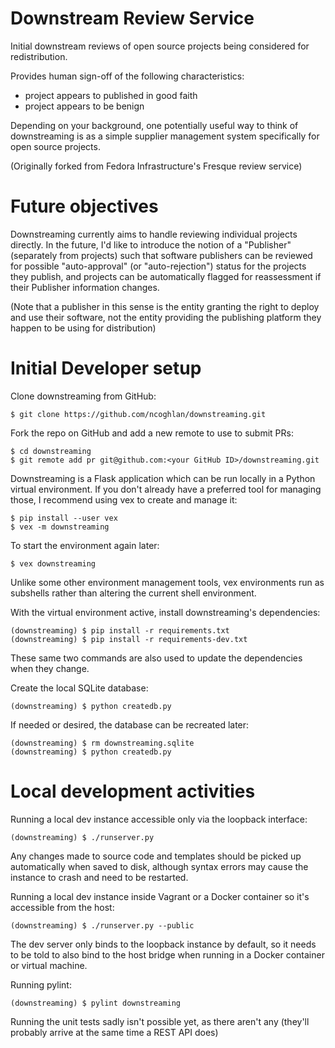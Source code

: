 # Downstream Review Service

Initial downstream reviews of open source projects being
considered for redistribution.

Provides human sign-off of the following characteristics:

* project appears to published in good faith
* project appears to be benign

Depending on your background, one potentially useful way to think of
downstreaming is as a simple supplier management system specifically for
open source projects.

(Originally forked from Fedora Infrastructure's Fresque review
service)

# Future objectives

Downstreaming currently aims to handle reviewing individual projects directly.
In the future, I'd like to introduce the notion of a "Publisher" (separately
from projects) such that software publishers can be reviewed for possible
"auto-approval" (or "auto-rejection") status for the projects they publish,
and projects can be automatically flagged for reassessment if their Publisher
information changes.

(Note that a publisher in this sense is the entity granting the right to
deploy and use their software, not the entity providing the publishing platform
they happen to be using for distribution)

# Initial Developer setup

Clone downstreaming from GitHub:

    $ git clone https://github.com/ncoghlan/downstreaming.git

Fork the repo on GitHub and add a new remote to use to submit PRs:

    $ cd downstreaming
    $ git remote add pr git@github.com:<your GitHub ID>/downstreaming.git

Downstreaming is a Flask application which can be run locally in a Python
virtual environment. If you don't already have a preferred tool for managing
those, I recommend using vex to create and manage it:

    $ pip install --user vex
    $ vex -m downstreaming

To start the environment again later:

    $ vex downstreaming

Unlike some other environment management tools, vex environments run as
subshells rather than altering the current shell environment.

With the virtual environment active, install downstreaming's dependencies:

    (downstreaming) $ pip install -r requirements.txt
    (downstreaming) $ pip install -r requirements-dev.txt

These same two commands are also used to update the dependencies when they
change.

Create the local SQLite database:

    (downstreaming) $ python createdb.py

If needed or desired, the database can be recreated later:

    (downstreaming) $ rm downstreaming.sqlite
    (downstreaming) $ python createdb.py


# Local development activities

Running a local dev instance accessible only via the loopback interface:

    (downstreaming) $ ./runserver.py

Any changes made to source code and templates should be picked up automatically
when saved to disk, although syntax errors may cause the instance to crash
and need to be restarted.

Running a local dev instance inside Vagrant or a Docker container so it's
accessible from the host:

    (downstreaming) $ ./runserver.py --public

The dev server only binds to the loopback instance by default, so it needs to
be told to also bind to the host bridge when running in a Docker container
or virtual machine.

Running pylint:

    (downstreaming) $ pylint downstreaming

Running the unit tests sadly isn't possible yet, as there aren't any (they'll
probably arrive at the same time a REST API does)

